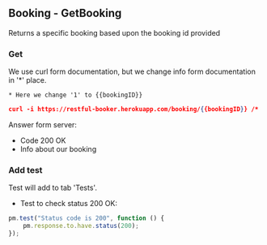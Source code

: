 ## Booking - GetBooking<br>
Returns a specific booking based upon the booking id provided
### Get
We use curl form documentation, but we change info form documentation in '*' place.
```
* Here we change '1' to {{bookingID}}
```
```json
curl -i https://restful-booker.herokuapp.com/booking/{{bookingID}} /*
```
Answer form server:
* Code 200 OK
* Info about our booking

### Add test<br>
Test will add to tab 'Tests'.

* Test to check status 200 OK:
```js
pm.test("Status code is 200", function () {
    pm.response.to.have.status(200);
});
```